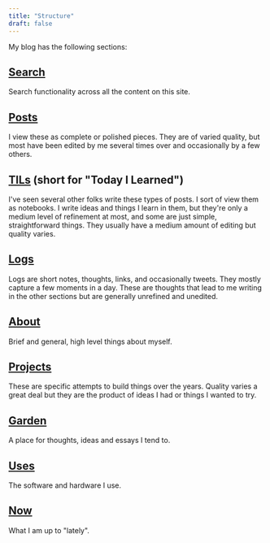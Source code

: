 ```yaml
---
title: "Structure"
draft: false
---
```


My blog has the following sections:

## [Search](/search)

Search functionality across all the content on this site.

## [Posts](/posts)

I view these as complete or polished pieces. They are of varied quality, but
most have been edited by me several times over and occasionally by a few others.

## [TILs](/til) (short for "Today I Learned")

I've seen several other folks write these types of posts. I sort of view them as
notebooks. I write ideas and things I learn in them, but they're only a medium
level of refinement at most, and some are just simple, straightforward things.
They usually have a medium amount of editing but quality varies.

## [Logs](/logs)

Logs are short notes, thoughts, links, and occasionally tweets. They mostly
capture a few moments in a day. These are thoughts that lead to me writing in
the other sections but are generally unrefined and unedited.

## [About](/about)

Brief and general, high level things about myself.

## [Projects](/projects)

These are specific attempts to build things over the years. Quality varies a
great deal but they are the product of ideas I had or things I wanted to try.

## [Garden](/garden)

A place for thoughts, ideas and essays I tend to.

## [Uses](/uses)

The software and hardware I use.

## [Now](/now)

What I am up to "lately".

